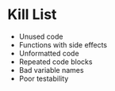 Kill List
=========
* Unused code
* Functions with side effects
* Unformatted code
* Repeated code blocks
* Bad variable names
* Poor testability

